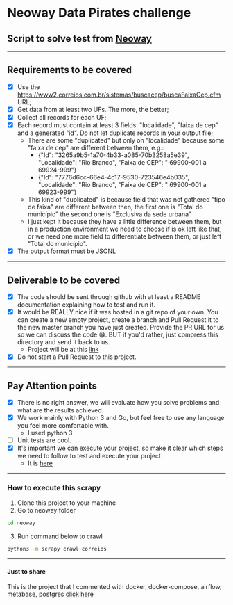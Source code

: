 # Neoway Data Pirates challenge

## Script to solve test from [Neoway](https://github.com/NeowayLabs/jobs/blob/master/datapirates/challengePirates.md)

---

## Requirements to be covered

- [X] Use the https://www2.correios.com.br/sistemas/buscacep/buscaFaixaCep.cfm URL;
- [X] Get data from at least two UFs. The more, the better;
- [X] Collect all records for each UF;
- [X] Each record must contain at least 3 fields: "localidade", "faixa de cep" and a generated "id". Do not let duplicate records in your output file;
  - There are some "duplicated" but only on "localidade" because some "faixa de cep" are different between them, e.g.:
    - {"Id": "3265a9b5-1a70-4b33-a085-70b3258a5e39", "Localidade": "Rio Branco", "Faixa de CEP": " 69900-001 a 69924-999"}
    - {"Id": "7776d6cc-66e4-4c17-9530-723546e4b035", "Localidade": "Rio Branco", "Faixa de CEP": " 69900-001 a 69923-999"}
  - This kind of "duplicated" is because field that was not gathered "tipo de faixa" are different between then, the first one is "Total do município" the second one is "Exclusiva da sede urbana"
  - I just kept it because they have a little difference between them, but in a production environment we need to choose if is ok left like that, or we need one more field to differentiate between them, or just left "Total do município".
- [X] The output format must be JSONL

---

## Deliverable to be covered

- [X] The code should be sent through github with at least a README documentation explaining how to test and run it.
- [X] It would be REALLY nice if it was hosted in a git repo of your own. You can create a new empty project, create a branch and Pull Request it to the new master branch you have just created. Provide the PR URL for us so we can discuss the code 😁. BUT if you'd rather, just compress this directory and send it back to us.
  - Project will be at this [link](https://github.com/Oracy/neoway)
- [X] Do not start a Pull Request to this project.

---

## Pay Attention points

- [X] There is no right answer, we will evaluate how you solve problems and what are the results achieved.
- [X] We work mainly with Python 3 and Go, but feel free to use any language you feel more comfortable with.
  - I used python 3
- [ ] Unit tests are cool.
- [X] It's important we can execute your project, so make it clear which steps we need to follow to test and execute your project.
  - It is [here]()

---

### How to execute this scrapy

1. Clone this project to your machine
2. Go to neoway folder

```bash
cd neoway
```

3. Run command below to crawl

```bash
python3 -m scrapy crawl correios
```

---

#### Just to share

This is the project that I commented with docker, docker-compose, airflow, metabase, postgres [click here](https://github.com/Oracy/Big_Project/tree/master)
